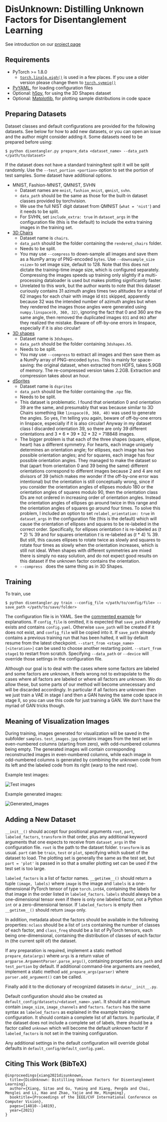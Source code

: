 # DisUnknown: Distilling Unknown Factors for Disentanglement Learning

See introduction on our [project page](https://stormraiser.github.io/disunknown/)

## Requirements

- PyTorch >= 1.8.0
    - [`torch.linalg.eigh()`](https://pytorch.org/docs/stable/generated/torch.linalg.eigh.html#torch.linalg.eigh) is used in a few places. If you use a older version please change them to [`torch.symeig()`](https://pytorch.org/docs/stable/generated/torch.symeig.html#torch.symeig)
- [PyYAML](https://pyyaml.org/), for loading configuration files
- Optional: [h5py](https://www.h5py.org/), for using the 3D Shapes dataset
- Optional: [Matplotlib](https://matplotlib.org/stable/index.html), for plotting sample distributions in code space

## Preparing Datasets

Dataset classes and default configurations are provided for the following datasets. See below for how to add new datasets, or you can open an issue and the author might consider adding it. Some datasets need to be prepared before using:

```
$ python disentangler.py prepare_data <dataset_name> --data_path </path/to/dataset>
```

If the dataset does not have a standard training/test split it will be split randomly. Use the `--test_portion <portion>` option to set the portion of test samples. Some dataset have additional options.

- MNIST, Fashion-MNIST, QMNIST, SVHN
    - Dataset names are `mnist`, `fashion_mnist`, `qmnist`, `svhn`.
    - `data_path` should be the same as those for the built-in dataset classes provided by torchvision.
    - We use the full NIST digit dataset from QMNIST (`what = 'nist'`) and it needs to be split.
    - For SVHN, set `include_extra: true` in `dataset_args` in the configuration file (this is the default) to include the extra training images in the training set.
- [3D Chairs](https://www.di.ens.fr/willow/research/seeing3Dchairs/)
    - Dataset name is `chairs`.
    - `data_path` should be the folder containing the `rendered_chairs` folder.
    - Needs to be split.
    - You may use `--compress` to down-sample all images and save them as a NumPy array of PNG-encoded `bytes`. Use `--downsample_size <size>` to set image size, default to 128. Note that this does not dictate the training-time image size, which is configured separately. Compressing the images speeds up training only slightly if a multi-processing dataloader is used but makes plotting significantly faster.
    - Unrelated to this work, but the author wants to note that this dataset curiously contains 31 azimuth angles times two altitudes for a total of 62 images for each chair with image id `031` skipped, apparently because 32 was the intended number of azimuth angles but when they rendered the images those angles were generated using `numpy.linspace(0, 360, 32)`, ignoring the fact that 0 and 360 are the same angle, then removed the duplicated images `031` and `063` after they realized the mistake. Beware of off-by-one errors in linspace, especially if it is also circular!
- [3D shapes](https://github.com/deepmind/3d-shapes)
    - Dataset name is `3dshapes`.
    - `data_path` should be the folder containing `3dshapes.h5`.
    - Needs to be split.
    - You may use `--compress` to extract all images and then save them as a NumPy array of PNG-encoded `bytes`. This is mainly for space-saving: the original dataset, when extracted from HDFS, takes 5.9GB of memory. The re-compressed version takes 2.2GB. Extraction and compression takes about an hour.
- [dSprites](https://github.com/deepmind/dsprites-dataset)
    - Dataset name is `dsprites`
    - `data_path` should be the folder containing the `.npz` file.
    - Needs to be split.
    - This dataset is problematic. I found that orientation 0 and orientation 39 are the same, and presumably that was because similar to 3D Chairs something like `linspace(0, 360, 40)` was used to generate the angles. So yes, I'm telling you again, beware of off-by-one errors in linspace, especially if it is also circular! Anyway in my dataset class I discarded orientation 39, so there are only 39 different orientations and 3 * 6 * 39 * 32 * 32 = 718848 images.
    - The bigger problem is that each of the three shapes (square, ellipse, heart) has a different symmetry. For hearts, each image uniquely determines an orientation angle; for ellipses, each image has two possible orientation angles; and for squares, each image has four possible orientation angles. They managed to make the dataset so that (apart from orientation 0 and 39 being the same) different orientations correspond to different images because 2 and 4 are not divisors of 39 (which makes me wonder if the off-by-one error was intentional) but the orientation is still conceptually wrong, since if you consider the orientation angles of ellipses modulo 180 or the orientation angles of squares modulo 90, then the orientation class IDs are not ordered in increasing order of orientation angles. Instead the orientation angles of ellipses go around twice in this range and the orientation angles of squares go around four times. To solve this problem, I included an option to set `relabel_orientation: true` in `dataset_args` in the configuration file (this is the default) which will cause the orientation of ellipses and squares to be re-labeled in the correct order. Specifically, for ellipses orientation *t* is re-labeled as (*t* * 2) % 39 and for squares orientation *t* is re-labeled as (*t* * 4) % 39. But still, this causes ellipses to rotate twice as slowly and squares to rotate four times as slowly when the orientation increases, which is still not ideal. When shapes with different symmetries are mixed there is simply no easy solution, and do not expect good results on this dataset if the unknown factor contains the orientation.
    - `--compress ` does the same thing as in 3D Shapes.

## Training

To train, use

```
$ python disentangler.py train --config_file </path/to/config/file> --save_path </path/to/save/folder>
```

The configuration file is in YAML. See the [commented example](config_example.yaml) for explanations. If `config_file` is omitted, it is expected that `save_path` already exists and contains `config.yaml`. Otherwise `save_path` will be created if it does not exist, and `config_file` will be copied into it. If `save_path` already contains a previous training run that has been halted, it will by default resume from the latest checkpoint. `--start_from <stage_name> [<iteration>]` can be used to choose another restarting point. `--start_from stage1` to restart from scratch. Specifying `--data_path` or `--device` will override those settings in the configuration file.

Although our goal is to deal with the cases where some factors are labeled and some factors are unknown, it feels wrong not to extrapolate to the cases where all factors are labeled or where all factors are unknown. Wo do allow these, but some parts of our method will become unnecessary and will be discarded accordingly. In particular if all factors are unknown then we just train a VAE in stage I and then a GAN having the same code space in stage II, so you can use this code for just training a GAN. We don't have the myriad of GAN tricks though.

## Meaning of Visualization Images

During training, images generated for visualization will be saved in the subfolder `samples`. `test_images.jpg` contains images from the test set in even-numbered columns (starting from zero), with odd-numbered columns being empty. The generated images will contain corresponding reconstructed images in even-numbered columns, while each image in odd-numbered columns is generated by combining the unknown code from its left and the labeled code from its right (warp to the next row).

Example test images:

![Test images](images/qmnist_test.jpg)

Example generated images:

![Generated_images](images/qmnist_generated.jpg)

## Adding a New Dataset

`__init__()` should accept four positional arguments `root`, `part`, `labeled_factors`, `transform` in that order, plus any additional keyword arguments that one expects to receive from `dataset_args` in the configuration file. `root` is the path to the dataset folder. `transform` is as usual. `part` can be `train`, `test` or `plot`, specifying which subset of the dataset to load. The plotting set is generally the same as the test set, but `part = 'plot'` is passed in so that a smaller plotting set can be used if the test set is too large.

`labeled_factors` is a list of factor names. `__getitem__()` should return a tuple `(image, labels)` where `image` is the image and `labels` is a one-dimensional PyTorch tensor of type `torch.int64`, containing the labels for that image in the order listed in `labeled_factors`. `labels` should always be a one-dimensional tensor even if there is only one labeled factor, not a Python `int` or a zero-dimensional tensor. If `labeled_factors` is empty then `__getitem__()` should return `image` only.

In addition, metadata about the factors should be available in the following properties: `nclass` should be a list of `int`s containing the number of classes of each factor, and `class_freq` should be a list of PyTorch tensors, each being one-dimensional, containing the distribution of classes of each factor in (the current split of) the dataset.

If any preparation is required, implement a static method `prepare_data(args)` where `args` is a return value of `argparse.ArgumentParser.parse_args()`, containing properties `data_path` and `test_portion` by default. If additional command-line arguments are needed, implement a static method `add_prepare_args(parser)` where `parser.add_argument()` can be called.

Finally add it to the dictionary of recognized datasets in `data/__init__.py`.

Default configuration should also be created as `default_config/datasets/<dataset_name>.yaml`. It should at a minimum contain `image_size`, `image_channels` and `factors`. `factors` has the same syntax as `labeled_factors` as explained in the example training configuration. It should contain a complete list of all factors. In particular, if the dataset does not include a complete set of labels, there should be a factor called `unknown` which will become the default unknown factor if `labeled_factors` is not set in the training configuration.

Any additional settings in the default configuration will override global defaults in `default_config/default_config.yaml`.

## Citing This Work (BibTeX)
```
@inproceedings{xiang2021disunknown,
  title={DisUnknown: Distilling Unknown Factors for Disentanglement Learning},
  author={Xiang, Sitao and Gu, Yuming and Xiang, Pengda and Chai, Menglei and Li, Hao and Zhao, Yajie and He, Mingming},
  booktitle={Proceedings of the IEEE/CVF International Conference on Computer Vision},
  pages={14810--14819},
  year={2021}
}
```